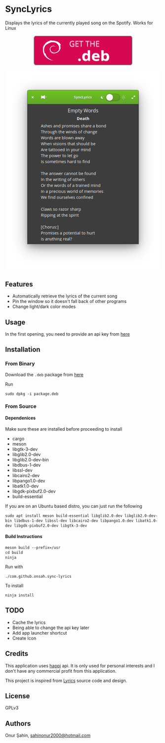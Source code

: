 # SyncLyrics

Displays the lyrics of the currently played song on the Spotify. Works for Linux

<p align="center">
    <a href="https://github.com/onsah/SyncLyrics/releases">
        <img alt="Get the .deb" src="assets/deb.svg">
    </a>
</p>

<p align=center> 
    <img src="assets/screenshot.png">
</p>

## Features
* Automatically retrieve the lyrics of the current song
* Pin the window so it doesn't fall back of other programs
* Change light/dark color modes

## Usage

In the first opening, you need to provide an api key from [here](https://happi.dev/)

## Installation

### From Binary

Download the `.deb` package from [here](https://github.com/onsah/SyncLyrics/releases)

Run
```
sudo dpkg -i package.deb
```

### From Source

#### Dependenices
Make sure these are installed before proceeding to install

* cargo
* meson
* libgtk-3-dev
* libglib2.0-dev
* libglib2.0-dev-bin
* libdbus-1-dev
* libssl-dev
* libcairo2-dev
* libpango1.0-dev
* libatk1.0-dev
* libgdk-pixbuf2.0-dev
* build-essential

If you are on an Ubuntu based distro, you can just run the following 
```
sudo apt install meson build-essential libglib2.0-dev libglib2.0-dev-bin libdbus-1-dev libssl-dev libcairo2-dev libpango1.0-dev libatk1.0-dev libgdk-pixbuf2.0-dev libgtk-3-dev
```

#### Build Instructions

```
meson build --prefix=/usr
cd build
ninja
```

Run with
```
./com.github.onsah.sync-lyrics
```

To install
```
ninja install
```

## TODO
* Cache the lyrics
* Being able to change the api key later
* Add app launcher shortcut
* Create Icon

## Credits

This application uses [happi](https://happi.dev/) api. It is only used for personal interests and I don't have any commercial profit from this application.

This project is inspired from [Lyrics](https://github.com/naaando/lyrics) source code and design.

## License

GPLv3

## Authors
Onur Şahin, sahinonur2000@hotmail.com